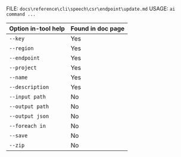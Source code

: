 ﻿FILE: `docs\reference\cli\speech\csr\endpoint\update.md`
USAGE: `ai command ...`

| Option in-tool help | Found in doc page |
|---------------------|------------------|
| `--key` | Yes |
| `--region` | Yes |
| `--endpoint` | Yes |
| `--project` | Yes |
| `--name` | Yes |
| `--description` | Yes |
| `--input path` | No |
| `--output path` | No |
| `--output json` | No |
| `--foreach in` | No |
| `--save` | No |
| `--zip` | No |